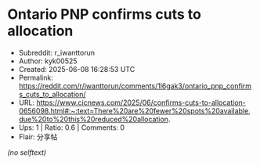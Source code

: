 # Ontario PNP confirms cuts to allocation

- Subreddit: r_iwanttorun
- Author: kyk00525
- Created: 2025-06-08 16:28:53 UTC
- Permalink: https://reddit.com/r/iwanttorun/comments/1l6gak3/ontario_pnp_confirms_cuts_to_allocation/
- URL: https://www.cicnews.com/2025/06/confirms-cuts-to-allocation-0656098.html#:~:text=There%20are%20fewer%20spots%20available,due%20to%20this%20reduced%20allocation.
- Ups: 1 | Ratio: 0.6 | Comments: 0
- Flair: 分享帖

_(no selftext)_
